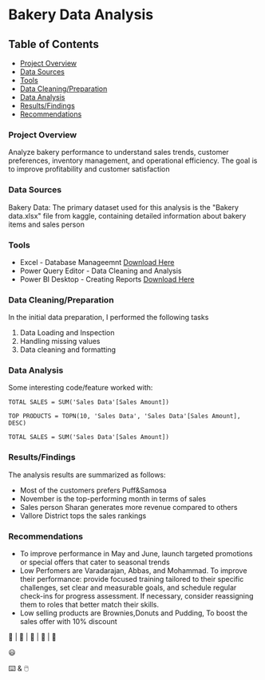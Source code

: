 # Bakery Data Analysis

## Table of Contents

- [Project Overview](#project-overview)
- [Data Sources](#data-sources)
- [Tools](#tools)
- [Data Cleaning/Preparation](#data-cleaning/preparation)
- [Data Analysis](#data-analysis)
- [Results/Findings](#results/findings)
- [Recommendations](#recommendations)

### Project Overview

Analyze bakery performance to understand sales trends, customer preferences, inventory management, and operational efficiency. The goal is to improve profitability and customer satisfaction

### Data Sources

Bakery Data: The primary dataset used for this analysis is the "Bakery data.xlsx" file from kaggle, containing detailed information about bakery items and sales person

### Tools

- Excel - Database Manageemnt [Download Here](https://microsoft.com)
- Power Query Editor - Data Cleaning and Analysis
- Power BI Desktop - Creating Reports [Download Here](https://www.microsoft.com/en-us/download/details.aspx?id=58494)

### Data Cleaning/Preparation

In the initial data preparation, I performed the following tasks
1. Data Loading and Inspection
2. Handling missing values
3. Data cleaning and formatting

### Data Analysis

Some interesting code/feature worked with:

```dax
TOTAL SALES = SUM('Sales Data'[Sales Amount])
```
```dax
TOP PRODUCTS = TOPN(10, 'Sales Data', 'Sales Data'[Sales Amount], DESC)
```
```dax
TOTAL SALES = SUM('Sales Data'[Sales Amount])
```

### Results/Findings

The analysis results are summarized as follows:
- Most of the customers prefers Puff&Samosa
- November is the top-performing month in terms of sales
- Sales person Sharan generates more revenue compared to others
- Vallore District tops the sales rankings

 ### Recommendations

 - To improve performance in May and June, launch targeted promotions or special offers that cater to seasonal trends 
 - Low Perfomers are Varadarajan, Abbas, and Mohammad. To improve their performance: provide focused training tailored to their specific challenges, set clear and measurable goals, and schedule regular check-ins for progress assessment. If necessary, consider reassigning them to roles that better match their skills.
 - Low selling products are Brownies,Donuts and Pudding, To boost the sales offer with 10% discount


🍰 | 🧁 | 🍫 | 🍞 | 🥞

😃
 
⌨️ & 🖱️
